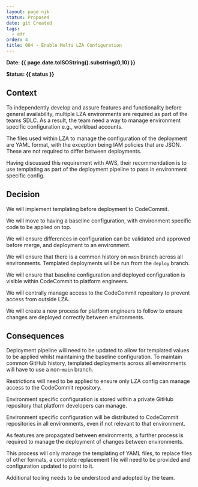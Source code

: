 ```yaml
---
layout: page.njk
status: Proposed
date: git Created
tags:
  - adr
order: 4
title: 004 - Enable Multi LZA Configuration 
---
```


**Date: {{ page.date.toISOString().substring(0,10) }}**

**Status: {{ status }}**

## Context

To independently develop and assure features and functionality before general availability, multiple LZA environments are required as part of the teams SDLC. As a result, the team need a way to manage environment specific configuration e.g., workload accounts.

The files used within LZA to manage the configuration of the deployment are YAML format, with the exception being IAM policies that are JSON. These are not required to differ between deployments.

Having discussed this requirement with AWS, their recommendation is to use templating as part of the deployment pipeline to pass in environment specific config.

## Decision

We will implement templating before deployment to CodeCommit.

We will move to having a baseline configuration, with environment specific code to be applied on top.

We will ensure differences in configuration can be validated and approved before merge, and deployment to an environment.

We will ensure that there is a common history on `main` branch across all environments. Templated deployments will be run from the `deploy` branch.

We will ensure that baseline configuration and deployed configuration is visible within CodeCommit to platform engineers.

We will centrally manage access to the CodeCommit repository to prevent access from outside LZA.

We will create a new process for platform engineers to follow to ensure changes are deployed correctly between environments.

## Consequences
Deployment pipeline will need to be updated to allow for templated values to be applied whilst maintaining the baseline configuration. To maintain common GitHub history, templated deployments across all environments will have to use a non-`main` branch.

Restrictions will need to be applied to ensure only LZA config can manage access to the CodeCommit repository.

Environment specific configuration is stored within a private GitHub repository that platform developers can manage.

Environment specific configuration will be distributed to CodeCommit repositories in all environments, even if not relevant to that environment.

As features are propagated between environments, a further process is required to manage the deployment of changes between environments.

This process will only manage the templating of YAML files, to replace files of other formats, a complete replacement file will need to be provided and configuration updated to point to it.

Additional tooling needs to be understood and adopted by the team.
